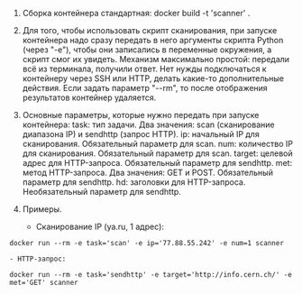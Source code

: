 1. Сборка контейнера стандартная: 
    docker build -t 'scanner' .

2. Для того, чтобы использовать скрипт сканирования, при запуске контейнера надо сразу передать в него аргументы скрипта Python (через "-e"), чтобы они записались в переменные окружения, а скрипт смог их увидеть. Механизм максимально простой: передали всё из терминала, получили ответ. Нет нужды подключаться к контейнеру через SSH или HTTP, делать какие-то дополнительные действия. Если задать параметр "--rm", то после отображения результатов контейнер удаляется.

3. Основные параметры, которые нужно передать при запуске контейнера:
    task: тип задачи. Два значения: scan (сканирование диапазона IP) и sendhttp (запрос HTTP).
    ip: начальный IP для сканирования. Обязательный параметр для scan.
    num: количество IP для сканирования. Обязательный параметр для scan.
    target: целевой адрес для HTTP-запроса. Обязательный параметр для sendhttp.
    met: метод HTTP-запроса. Два значения: GET и POST. Обязательный параметр для sendhttp.
    hd: заголовки для HTTP-запроса. Необязательный параметр для sendhttp.

4. Примеры.
    - Сканирование IP (ya.ru, 1 адрес): 
```
docker run --rm -e task='scan' -e ip='77.88.55.242' -e num=1 scanner
```
    - HTTP-запрос:
```
docker run --rm -e task='sendhttp' -e target='http://info.cern.ch/' -e met='GET' scanner
```